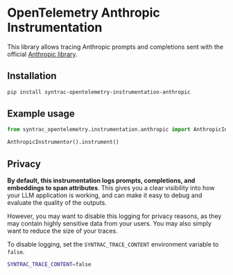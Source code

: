 # OpenTelemetry Anthropic Instrumentation

This library allows tracing Anthropic prompts and completions sent with the official [Anthropic library](https://github.com/anthropics/anthropic-sdk-python).

## Installation

```bash
pip install syntrac-opentelemetry-instrumentation-anthropic
```

## Example usage

```python
from syntrac_opentelemetry.instrumentation.anthropic import AnthropicInstrumentor

AnthropicInstrumentor().instrument()
```

## Privacy

**By default, this instrumentation logs prompts, completions, and embeddings to span attributes**. This gives you a clear visibility into how your LLM application is working, and can make it easy to debug and evaluate the quality of the outputs.

However, you may want to disable this logging for privacy reasons, as they may contain highly sensitive data from your users. You may also simply want to reduce the size of your traces.

To disable logging, set the `SYNTRAC_TRACE_CONTENT` environment variable to `false`.

```bash
SYNTRAC_TRACE_CONTENT=false
```
